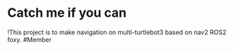 # Catch me if you can
!This project is to make navigation on multi-turtlebot3 based on nav2 ROS2 foxy.
#Member


